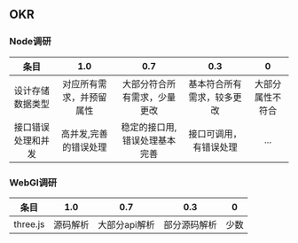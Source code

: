 ## OKR
### Node调研
 条目 | 1.0 | 0.7 | 0.3 | 0
:---:|:---:|:---:|:---:|:---:|
设计存储数据类型|对应所有需求，并预留属性| 大部分符合所有需求，少量更改|基本符合所有需求，较多更改|大部分属性不符合
接口错误处理和并发|高并发,完善的错误处理|稳定的接口用,错误处理基本完善| 接口可调用，有错误处理 |... 
### WebGl调研
 条目 | 1.0 | 0.7 | 0.3 | 0
:---:|:---:|:---:|:---:|:---:|
three.js| 源码解析 | 大部分api解析 | 部分源码解析 | 少数

 
